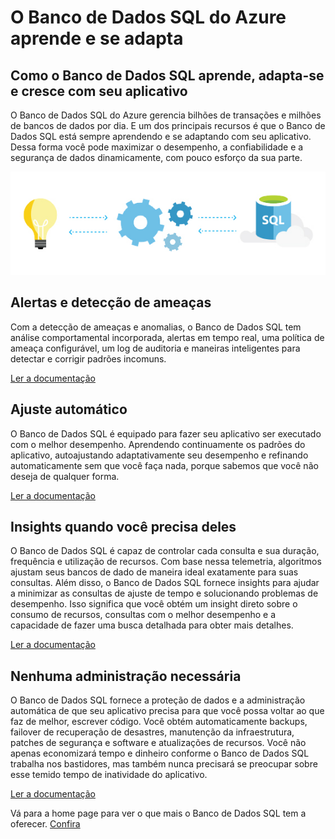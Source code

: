 <properties
   pageTitle="O Banco de Dados SQL do Azure aprende e se adapta"
   description="Saiba como o Banco de Dados SQL aprende e se adapta"
   keywords=""
   services="sql-database"
   documentationCenter=""
   authors="carlrabeler"
   manager="jhubbard"
   editor=""/>

<tags
   ms.service="sql-database"
   ms.devlang="NA"
   ms.topic="article"
   ms.tgt_pltfrm="NA"
   ms.workload="data-management"
   ms.date="05/04/2016"
   ms.author="carlrab"/>

# O Banco de Dados SQL do Azure aprende e se adapta


## Como o Banco de Dados SQL aprende, adapta-se e cresce com seu aplicativo

O Banco de Dados SQL do Azure gerencia bilhões de transações e milhões de bancos de dados por dia. E um dos principais recursos é que o Banco de Dados SQL está sempre aprendendo e se adaptando com seu aplicativo. Dessa forma você pode maximizar o desempenho, a confiabilidade e a segurança de dados dinamicamente, com pouco esforço da sua parte.

![learn-and-adapt](./media/sql-database-learn-and-adapt/sql-database-learn-and-adapt.png)

## Alertas e detecção de ameaças  
Com a detecção de ameaças e anomalias, o Banco de Dados SQL tem análise comportamental incorporada, alertas em tempo real, uma política de ameaça configurável, um log de auditoria e maneiras inteligentes para detectar e corrigir padrões incomuns.

[Ler a documentação](sql-database-threat-detection-get-started.md)

## Ajuste automático
O Banco de Dados SQL é equipado para fazer seu aplicativo ser executado com o melhor desempenho. Aprendendo continuamente os padrões do aplicativo, autoajustando adaptativamente seu desempenho e refinando automaticamente sem que você faça nada, porque sabemos que você não deseja de qualquer forma.


[Ler a documentação](http://go.microsoft.com/fwlink/?LinkID=787566)

## Insights quando você precisa deles
O Banco de Dados SQL é capaz de controlar cada consulta e sua duração, frequência e utilização de recursos. Com base nessa telemetria, algoritmos ajustam seus bancos de dado de maneira ideal exatamente para suas consultas. Além disso, o Banco de Dados SQL fornece insights para ajudar a minimizar as consultas de ajuste de tempo e solucionando problemas de desempenho. Isso significa que você obtém um insight direto sobre o consumo de recursos, consultas com o melhor desempenho e a capacidade de fazer uma busca detalhada para obter mais detalhes.

[Ler a documentação](http://go.microsoft.com/fwlink/?LinkID=787567)

## Nenhuma administração necessária
O Banco de Dados SQL fornece a proteção de dados e a administração automática de que seu aplicativo precisa para que você possa voltar ao que faz de melhor, escrever código. Você obtém automaticamente backups, failover de recuperação de desastres, manutenção da infraestrutura, patches de segurança e software e atualizações de recursos. Você não apenas economizará tempo e dinheiro conforme o Banco de Dados SQL trabalha nos bastidores, mas também nunca precisará se preocupar sobre esse temido tempo de inatividade do aplicativo.

[Ler a documentação](http://go.microsoft.com/fwlink/?LinkID=787568)

Vá para a home page para ver o que mais o Banco de Dados SQL tem a oferecer. [Confira](https://azure.microsoft.com/services/sql-database/)

<!---HONumber=AcomDC_0511_2016-->